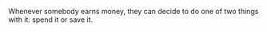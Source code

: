 Whenever somebody earns money, they can decide to do one of two things with it: spend it or save it. 